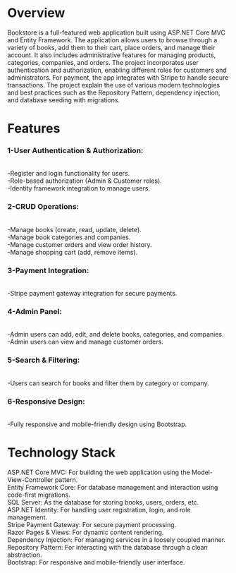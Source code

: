 # Overview
Bookstore is a full-featured web application built using ASP.NET Core MVC and Entity Framework. The application allows users to browse through a variety of books, add them to their cart, place orders, and manage their account. It also includes administrative features for managing products, categories, companies, and orders. The project incorporates user authentication and authorization, enabling different roles for customers and administrators. For payment, the app integrates with Stripe to handle secure transactions. The project explain the use of various modern technologies and best practices such as the Repository Pattern, dependency injection, and database seeding with migrations.

# Features

<h3> 1-User Authentication & Authorization:</h3><br>
-Register and login functionality for users.<br>
-Role-based authorization (Admin & Customer roles).<br>
-Identity framework integration to manage users.

<h3>2-CRUD Operations:</h3><br>
-Manage books (create, read, update, delete).<br>
-Manage book categories and companies.<br>
-Manage customer orders and view order history.<br>
-Manage shopping cart (add, remove items).

<h3>3-Payment Integration:</h3><br>
-Stripe payment gateway integration for secure payments.

<h3>4-Admin Panel:</h3><br>
-Admin users can add, edit, and delete books, categories, and companies.<br>
-Admin users can view and manage customer orders.

<h3>5-Search & Filtering:</h3><br>
-Users can search for books and filter them by category or company.

<h3>6-Responsive Design:</h3><br>
-Fully responsive and mobile-friendly design using Bootstrap.

# Technology Stack
ASP.NET Core MVC: For building the web application using the Model-View-Controller pattern.<br>
Entity Framework Core: For database management and interaction using code-first migrations.<br> 
SQL Server: As the database for storing books, users, orders, etc.<br>
ASP.NET Identity: For handling user registration, login, and role management.<br>
Stripe Payment Gateway: For secure payment processing.<br>
Razor Pages & Views: For dynamic content rendering.<br>
Dependency Injection: For managing services in a loosely coupled manner.<br>
Repository Pattern: For interacting with the database through a clean abstraction.<br>
Bootstrap: For responsive and mobile-friendly user interface.<br>

